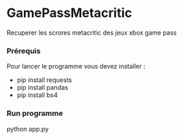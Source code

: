 # GamePassMetacritic
Recuperer les scrores metacritic des jeux xbox game pass

<h3>Prérequis</h3>
Pour lancer le programme vous devez installer :
<ul>
  <li>pip install requests</li>
  <li>pip install pandas</li>
  <li>pip install bs4</li>
</ul>

<h3>Run programme</h3>
python app.py

